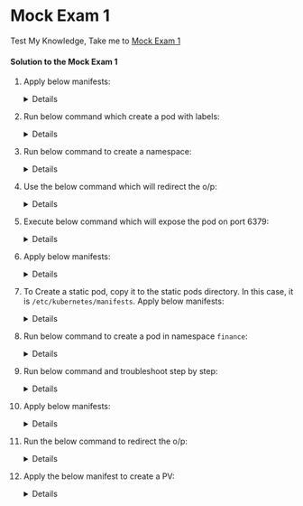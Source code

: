 # Mock Exam 1

  Test My Knowledge, Take me to [Mock Exam 1](https://kodekloud.com/topic/mock-exam-1-3/)

  #### Solution to the Mock Exam 1

  1. Apply below manifests:

     <details>
     
     ```
     apiVersion: v1
     kind: Pod
     metadata:
       creationTimestamp: null
       labels:
         run: nginx-pod
       name: nginx-pod
     spec:
       containers:
       - image: nginx:alpine
         name: nginx-pod
         resources: {}
       dnsPolicy: ClusterFirst
       restartPolicy: Always
     status: {}
     ```
     </details>

  2. Run below command which create a pod with labels:

     <details>
     
     ```
     kubectl run messaging --image=redis:alpine --labels=tier=msg
     ```
     </details>

 
  3. Run below command to create a namespace:
     
     <details>

     ```
     kubectl create namespace apx-x9984574
     ```
     </details>

  4. Use the below command which will redirect the o/p:

     <details>

     ```
     kubectl get nodes -o json > /opt/outputs/nodes-z3444kd9.json
     ```
     </details>

  5. Execute below command which will expose the pod on port 6379:

     <details>

     ```
     kubectl expose pod messaging --port=6379 --name messaging-service
     ```
     </details>

  6. Apply below manifests:

     <details>

      ```
      apiVersion: apps/v1
      kind: Deployment
      metadata:
        creationTimestamp: null
        labels:
          app: hr-web-app
        name: hr-web-app
      spec:
        replicas: 2
        selector:
          matchLabels:
            app: hr-web-app
        strategy: {}
        template:
          metadata:
            creationTimestamp: null
            labels:
              app: hr-web-app
          spec:
            containers:
            - image: kodekloud/webapp-color
              name: webapp-color
              resources: {}
      status: {}
      ```
      
      In v1.19, we can add `--replicas` flag with `kubectl create deployment` command:
      ```
      kubectl create deployment hr-web-app --image=kodekloud/webapp-color --replicas=2
      ```
     </details>

  7. To Create a static pod, copy it to the static pods directory. In this case, it is `/etc/kubernetes/manifests`. Apply below manifests:

     <details>

     ```
     apiVersion: v1
     kind: Pod
     metadata:
       creationTimestamp: null
       labels:
         run: static-busybox
       name: static-busybox
     spec:
       containers:
       - command:
         - sleep
         - "1000"
         image: busybox
         name: static-busybox
         resources: {}
       dnsPolicy: ClusterFirst
       restartPolicy: Always
     status: {}
     ```
     </details>

  8. Run below command to create a pod in namespace `finance`:

     <details>

     ```
     kubectl run temp-bus --image=redis:alpine -n finance
     ```
     </details>

  1. Run below command and troubleshoot step by step:

     <details>

     ```
     kubectl describe pod orange
     ```

     Export the running pod using below command and correct the spelling of the command **`sleeeep`** to **`sleep`** 

     ```
     kubectl get pod orange -o yaml > orange.yaml
     ```
   
     Delete the running Orange pod and recreate the pod using command.
     
     ```
     kubectl delete pod orange
     kubectl create -f orange.yaml
     ```
     </details>

  10. Apply below manifests:

      <details>

      ```
      apiVersion: v1
      kind: Service
      metadata:
        creationTimestamp: null
        labels:
          app: hr-web-app
        name: hr-web-app-service
      spec:
        ports:
        - port: 8080
          protocol: TCP
          targetPort: 8080
          nodePort: 30082
        selector:
          app: hr-web-app
        type: NodePort
      status:
        loadBalancer: {}
      ```
      </details>

  11. Run the below command to redirect the o/p:

      <details>

      ``` 
      kubectl get nodes -o jsonpath='{.items[*].status.nodeInfo.osImage}' > /opt/outputs/nodes_os_x43kj56.txt
      ```
      </details>

  12. Apply the below manifest to create a PV:

      <details>
     
       ```
       apiVersion: v1
       kind: PersistentVolume
       metadata:
         name: pv-analytics
       spec:
         capacity:
           storage: 100Mi
         volumeMode: Filesystem
         accessModes:
           - ReadWriteMany
         hostPath:
             path: /pv/data-analytics
       ```
       </details>
       
